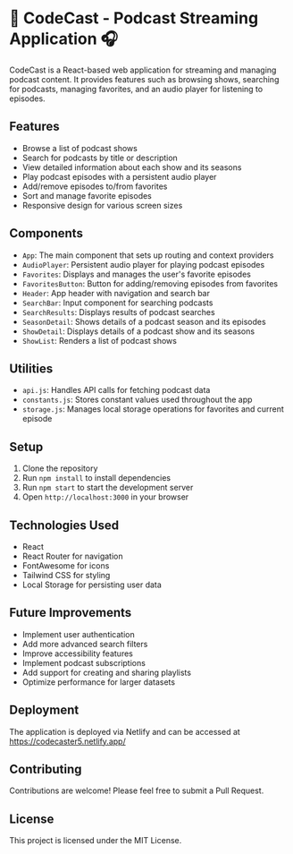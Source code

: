 # 🎵 CodeCast - Podcast Streaming Application 🎧

CodeCast is a React-based web application for streaming and managing podcast content. It provides features such as browsing shows, searching for podcasts, managing favorites, and an audio player for listening to episodes.

## Features

- Browse a list of podcast shows
- Search for podcasts by title or description
- View detailed information about each show and its seasons
- Play podcast episodes with a persistent audio player
- Add/remove episodes to/from favorites
- Sort and manage favorite episodes
- Responsive design for various screen sizes

## Components

- `App`: The main component that sets up routing and context providers
- `AudioPlayer`: Persistent audio player for playing podcast episodes
- `Favorites`: Displays and manages the user's favorite episodes
- `FavoritesButton`: Button for adding/removing episodes from favorites
- `Header`: App header with navigation and search bar
- `SearchBar`: Input component for searching podcasts
- `SearchResults`: Displays results of podcast searches
- `SeasonDetail`: Shows details of a podcast season and its episodes
- `ShowDetail`: Displays details of a podcast show and its seasons
- `ShowList`: Renders a list of podcast shows

## Utilities

- `api.js`: Handles API calls for fetching podcast data
- `constants.js`: Stores constant values used throughout the app
- `storage.js`: Manages local storage operations for favorites and current episode

## Setup

1. Clone the repository
2. Run `npm install` to install dependencies
3. Run `npm start` to start the development server
4. Open `http://localhost:3000` in your browser

## Technologies Used

- React
- React Router for navigation
- FontAwesome for icons
- Tailwind CSS for styling
- Local Storage for persisting user data

## Future Improvements

- Implement user authentication
- Add more advanced search filters
- Improve accessibility features
- Implement podcast subscriptions
- Add support for creating and sharing playlists
- Optimize performance for larger datasets

## Deployment

The application is deployed via Netlify and can be accessed at https://codecaster5.netlify.app/

## Contributing

Contributions are welcome! Please feel free to submit a Pull Request.

## License

This project is licensed under the MIT License.


